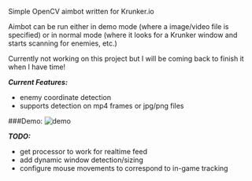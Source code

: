 Simple OpenCV aimbot written for Krunker.io

Aimbot can be run either in demo mode (where a image/video file is specified) or in normal mode (where it looks for a Krunker window and starts scanning for enemies, etc.)

Currently not working on this project but I will be coming back to finish it when I have time!

***Current Features:***
<ul>
<li>enemy coordinate detection</li>
<li>supports detection on mp4 frames or jpg/png files</li>
</ul>

###Demo:
![demo](demos/demo.gif?raw=true "Demo")

***TODO:***
<ul>
<li>get processor to work for realtime feed</li>
<li>add dynamic window detection/sizing</li>
<li>configure mouse movements to correspond to in-game tracking</li>
</ul>
